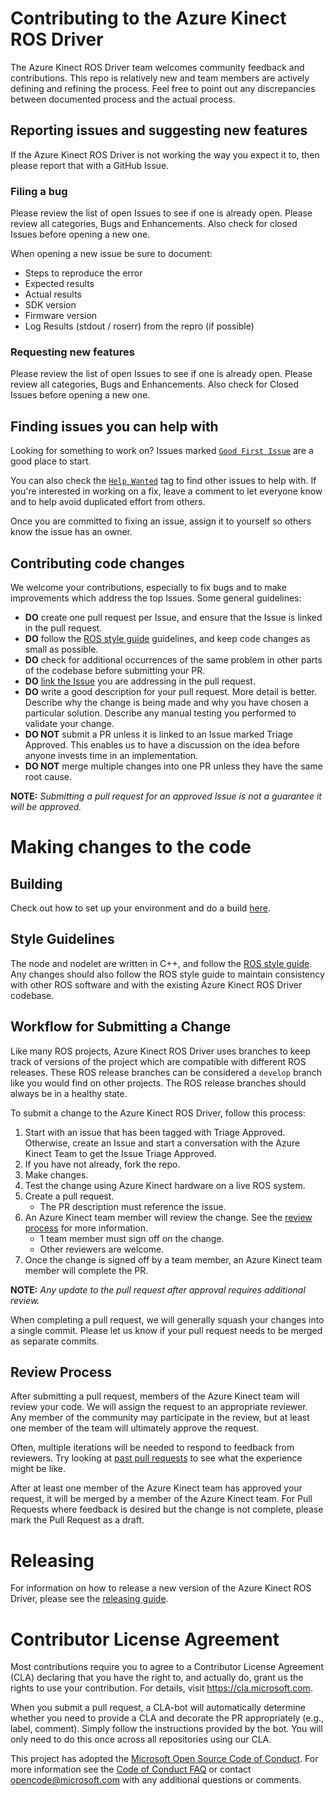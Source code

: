 # Contributing to the Azure Kinect ROS Driver

The Azure Kinect ROS Driver team welcomes community feedback and contributions. This repo
is relatively new and team members are actively defining and refining the process. Feel free to point out any 
discrepancies between documented process and the actual process.

## Reporting issues and suggesting new features

If the Azure Kinect ROS Driver is not working the way you expect it to, then please report that with a GitHub Issue.

### Filing a bug

Please review the list of open Issues to see if one is already open. Please review all categories, Bugs and 
Enhancements. Also check for closed Issues before opening a new one.

When opening a new issue be sure to document:

* Steps to reproduce the error
* Expected results
* Actual results
* SDK version
* Firmware version
* Log Results (stdout / roserr) from the repro (if possible)

### Requesting new features

Please review the list of open Issues to see if one is already open. Please review all categories, Bugs and 
Enhancements. Also check for Closed Issues before opening a new one.

## Finding issues you can help with

Looking for something to work on? Issues marked [``Good First Issue``](https://github.com/microsoft/Azure_Kinect_ROS_Driver/labels/good%20first%20issue) 
are a good place to start.

You can also check the [``Help Wanted``](https://github.com/microsoft/Azure_Kinect_ROS_Driver/labels/help%20wanted) tag to 
find other issues to help with. If you're interested in working on a fix, leave a comment to let everyone know and to help 
avoid duplicated effort from others.

Once you are committed to fixing an issue, assign it to yourself so others know the issue has an owner.

## Contributing code changes

We welcome your contributions, especially to fix bugs and to make improvements which address the top Issues. Some general 
guidelines:

* **DO** create one pull request per Issue, and ensure that the Issue is linked in the pull request.
* **DO** follow the [ROS style guide](http://wiki.ros.org/CppStyleGuide) guidelines, and keep code changes as small as possible.
* **DO** check for additional occurrences of the same problem in other parts of the codebase before submitting your PR.
* **DO** [link the Issue](https://github.com/blog/957-introducing-issue-mentions) you are addressing in the pull request.
* **DO** write a good description for your pull request. More detail is better. Describe why the change is being made and 
why you have chosen a particular solution. Describe any manual testing you performed to validate your change.
* **DO NOT** submit a PR unless it is linked to an Issue marked Triage Approved. This enables us to have a discussion on 
the idea before anyone invests time in an implementation.
* **DO NOT** merge multiple changes into one PR unless they have the same root cause.

**NOTE:** *Submitting a pull request for an approved Issue is not a guarantee it will be approved.*

# Making changes to the code

## Building
Check out how to set up your environment and do a build [here](docs/building.md).

## Style Guidelines
The node and nodelet are written in C++, and follow the [ROS style guide](http://wiki.ros.org/CppStyleGuide). Any changes should also follow the ROS style guide to maintain consistency with other ROS software and with the existing Azure Kinect ROS Driver codebase.

## Workflow for Submitting a Change

Like many ROS projects, Azure Kinect ROS Driver uses branches to keep track of versions of the project which are compatible with different ROS releases. These ROS release branches can be considered a `develop` branch like you would find on other projects. The ROS release branches should always be in a healthy state.

To submit a change to the Azure Kinect ROS Driver, follow this process:

1) Start with an issue that has been tagged with Triage Approved. Otherwise, create an Issue and
start a conversation with the Azure Kinect Team to get the Issue Triage Approved.
1) If you have not already, fork the repo.
1) Make changes.
1) Test the change using Azure Kinect hardware on a live ROS system.
1) Create a pull request.
   * The PR description must reference the issue.
1) An Azure Kinect team member will review the change. See the [review process](#review-process) for more information.
   * 1 team member must sign off on the change.
   * Other reviewers are welcome.
1) Once the change is signed off by a team member, an Azure Kinect team member will complete the PR.

**NOTE:** *Any update to the pull request after approval requires additional review.*

When completing a pull request, we will generally squash your changes into a single commit. Please
let us know if your pull request needs to be merged as separate commits.

## Review Process
After submitting a pull request, members of the Azure Kinect team will review your code. We will
assign the request to an appropriate reviewer. Any member of the community may
participate in the review, but at least one member of the team will ultimately approve
the request.

Often, multiple iterations will be needed to respond to feedback from reviewers. Try looking at
[past pull requests](https://github.com/Microsoft/Azure_Kinect_ROS_Driver/pulls?q=is%3Apr+is%3Aclosed) to see what the 
experience might be like.

After at least one member of the Azure Kinect team has approved your request, it will be merged by a member of the Azure
Kinect team. For Pull Requests where feedback is desired but the change is not complete, please mark the Pull Request
as a draft.

# Releasing
For information on how to release a new version of the Azure Kinect ROS Driver, please see the [releasing guide](releasing.md).

# Contributor License Agreement
Most contributions require you to agree to a Contributor License Agreement (CLA) declaring that you have
the right to, and actually do, grant us the rights to use your contribution. For details, visit https://cla.microsoft.com.

When you submit a pull request, a CLA-bot will automatically determine whether
you need to provide a CLA and decorate the PR appropriately (e.g., label,
comment). Simply follow the instructions provided by the bot. You will only
need to do this once across all repositories using our CLA.

This project has adopted the [Microsoft Open Source Code of Conduct](https://opensource.microsoft.com/codeofconduct/). 
For more information see the [Code of Conduct FAQ](https://opensource.microsoft.com/codeofconduct/faq/) or contact 
[opencode@microsoft.com](mailto:opencode@microsoft.com) with any additional questions or comments.
